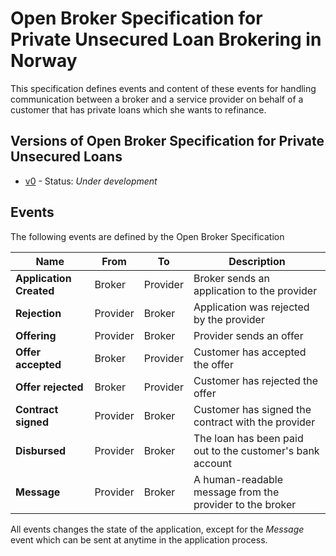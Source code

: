 # Open Broker Specification for Private Unsecured Loan Brokering in Norway
This specification defines events and content of these events for handling communication between a broker
and a service provider on behalf of a customer that has private loans which she wants to refinance.

## Versions of Open Broker Specification for Private Unsecured Loans
 - [v0](v0) - Status: *Under development*

## Events
The following events are defined by the Open Broker Specification

| Name                    | From      | To        | Description|
|-------------------------|-----------|-----------|------------|
| **Application Created** | Broker    | Provider  | Broker sends an application to the provider |
| **Rejection**           | Provider  | Broker    | Application was rejected by the provider |
| **Offering**            | Provider  | Broker    | Provider sends an offer |
| **Offer accepted**      | Broker    | Provider  | Customer has accepted the offer |
| **Offer rejected**      | Broker    | Provider  | Customer has rejected the offer |
| **Contract signed**     | Provider  | Broker    | Customer has signed the contract with the provider |
| **Disbursed**           | Provider  | Broker    | The loan has been paid out to the customer's bank account |
| **Message**             | Provider  | Broker    | A human-readable message from the provider to the broker |

All events changes the state of the application, except for the _Message_ event which can be sent at anytime in the application process.
